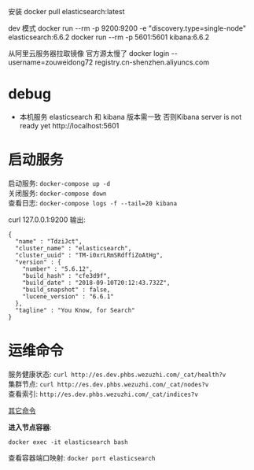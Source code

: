 
安装
docker pull elasticsearch:latest

dev 模式
docker run --rm  -p 9200:9200 -e "discovery.type=single-node" elasticsearch:6.6.2 
docker run --rm -p 5601:5601  kibana:6.6.2 

从阿里云服务器拉取镜像  官方源太慢了
docker login --username=zouweidong72 registry.cn-shenzhen.aliyuncs.com

# debug
* 本机服务
elasticsearch 和 kibana 版本需一致 否则Kibana server is not ready yet
http://localhost:5601


# 启动服务
启动服务: `docker-compose up -d`  
关闭服务: `docker-compose down`  
查看日志: `docker-compose logs -f --tail=20 kibana`  

curl 127.0.0.1:9200
输出:
```
{
  "name" : "TdziJct",
  "cluster_name" : "elasticsearch",
  "cluster_uuid" : "TM-i0xrLRmSRdffiZoAtHg",
  "version" : {
    "number" : "5.6.12",
    "build_hash" : "cfe3d9f",
    "build_date" : "2018-09-10T20:12:43.732Z",
    "build_snapshot" : false,
    "lucene_version" : "6.6.1"
  },
  "tagline" : "You Know, for Search"
}
```

# 运维命令
服务健康状态: `curl http://es.dev.phbs.wezuzhi.com/_cat/health?v`  
集群节点: `curl http://es.dev.phbs.wezuzhi.com/_cat/nodes?v`  
查看索引: `http://es.dev.phbs.wezuzhi.com/_cat/indices?v`

[其它命令](https://www.elastic.co/guide/en/elasticsearch/reference/6.6/cat.html)



**进入节点容器**:
```
docker exec -it elasticsearch bash
```
查看容器端口映射: `docker port elasticsearch`